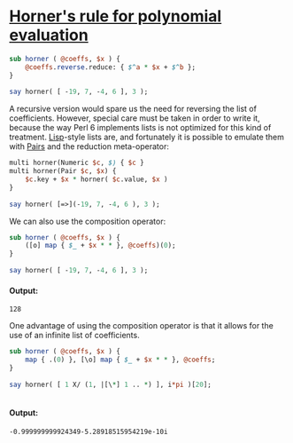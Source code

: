 [1]: http://rosettacode.org/wiki/Horner's_rule_for_polynomial_evaluation

# [Horner's rule for polynomial evaluation][1]

```perl
sub horner ( @coeffs, $x ) {
    @coeffs.reverse.reduce: { $^a * $x + $^b };
}
 
say horner( [ -19, 7, -4, 6 ], 3 );
```


A recursive version would spare us the need for reversing the list of coefficients. However, special care must be taken in order to write it, because the way Perl 6 implements lists is not optimized for this kind of treatment. [Lisp](http://rosettacode.org/wiki/Lisp)-style lists are, and fortunately it is possible to emulate them with [Pairs](http://doc.perl6.org/type/Pair) and the reduction meta-operator:

```perl
multi horner(Numeric $c, $) { $c }
multi horner(Pair $c, $x) {
    $c.key + $x * horner( $c.value, $x ) 
}
 
say horner( [=>](-19, 7, -4, 6 ), 3 );
```


We can also use the composition operator:

```perl
sub horner ( @coeffs, $x ) {
    ([o] map { $_ + $x * * }, @coeffs)(0);
}
 
say horner( [ -19, 7, -4, 6 ], 3 );
```

#### Output:
```
128
```


One advantage of using the composition operator is that it allows for the use of an infinite list of coefficients.

```perl
sub horner ( @coeffs, $x ) {
    map { .(0) }, [\o] map { $_ + $x * * }, @coeffs;
}
 
say horner( [ 1 X/ (1, |[\*] 1 .. *) ], i*pi )[20];
 
```

#### Output:
```
-0.999999999924349-5.28918515954219e-10i
```